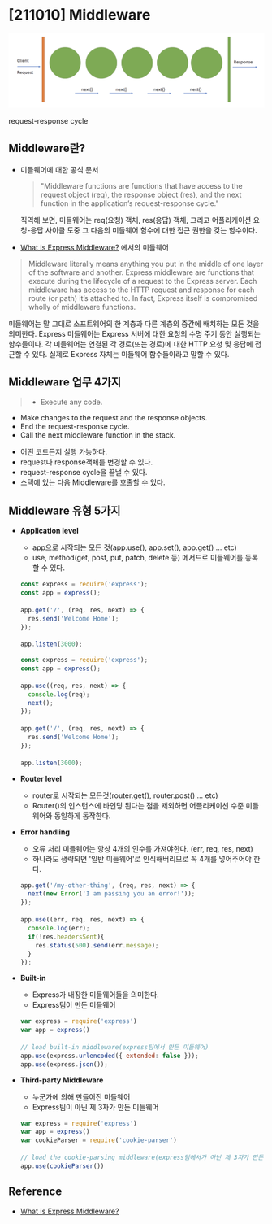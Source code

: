 # [211010] Middleware

![Untitled](./%5B211010%5D%20Middleware%20/Untitled.png)

request-response cycle

## Middleware란?

- 미들웨어에 대한 공식 문서
    
    > "Middleware functions are functions that have access to the request object (req), the response object (res), and the next function in the application’s request-response cycle."
    > 
    
    직역해 보면, 미들웨어는 req(요청) 객체, res(응답) 객체, 그리고 어플리케이션 요청-응답 사이클 도중 그 다음의 미들웨어 함수에 대한 접근 권한을 갖는 함수이다.
    

- [What is Express Middleware?](https://developer.okta.com/blog/2018/09/13/build-and-understand-express-middleware-through-examples) 에서의 미들웨어

> Middleware literally means anything you put in the middle of one layer of the software and another. Express middleware are functions that execute during the lifecycle of a request to the Express server. Each middleware has access to the HTTP request and response for each route (or path) it’s attached to. In fact, Express itself is compromised wholly of middleware functions.
> 

미들웨어는 말 그대로 소프트웨어의 한 계층과 다른 계층의 중간에 배치하는 모든 것을 의미한다. Express 미들웨어는 Express 서버에 대한 요청의 수명 주기 동안 실행되는 함수들이다. 각 미들웨어는 연결된 각 경로(또는 경로)에 대한 HTTP 요청 및 응답에 접근할 수 있다. 실제로 Express 자체는 미들웨어 함수들이라고 말할 수 있다.

## Middleware 업무 4가지

> - Execute any code.  
- Make changes to the request and the response objects.
- End the request-response cycle.
- Call the next middleware function in the stack.
> 

- 어떤 코드든지 실행 가능하다.
- request나 response객체를 변경할 수 있다.
- request-response cycle을 끝낼 수 있다.
- 스택에 있는 다음 Middleware를 호출할 수 있다.

## Middleware 유형 5가지

- **Application level**
    - app으로 시작되는 모든 것(app.use(), app.set(), app.get() ... etc)
    - use, method(get, post, put, patch, delete 등) 메서드로 미들웨어를 등록할 수 있다.
    
    ```jsx
    const express = require('express');
    const app = express();
    
    app.get('/', (req, res, next) => {
      res.send('Welcome Home');
    });
    
    app.listen(3000);
    ```
    
    ```jsx
    const express = require('express');
    const app = express();
    
    app.use((req, res, next) => {
      console.log(req);
      next();
    });
    
    app.get('/', (req, res, next) => {
      res.send('Welcome Home');
    });
    
    app.listen(3000);
    ```
    
- **Router level**
    - router로 시작되는 모든것(router.get(), router.post() ... etc)
    - Router()의 인스턴스에 바인딩 된다는 점을 제외하면 어플리케이션 수준 미들웨어와 동일하게 동작한다.
    
- **Error handling**
    - 오류 처리 미들웨어는 항상 4개의 인수를 가져야한다. (err, req, res, next)
    - 하나라도 생략되면 '일반 미들웨어'로 인식해버리므로 꼭 4개를 넣어주어야 한다.
    
    ```jsx
    app.get('/my-other-thing', (req, res, next) => {
      next(new Error('I am passing you an error!'));
    });
    
    app.use((err, req, res, next) => {
      console.log(err);    
      if(!res.headersSent){
        res.status(500).send(err.message);
      }
    });
    ```
    
- **Built-in**
    - Express가 내장한 미들웨어들을 의미한다.
    - Express팀이 만든 미들웨어
    
    ```jsx
    var express = require('express')
    var app = express()
    
    // load built-in middleware(express팀에서 만든 미들웨어)
    app.use(express.urlencoded({ extended: false }));
    app.use(express.json());
    ```
    
- **Third-party Middleware**
    - 누군가에 의해 만들어진 미들웨어
    - Express팀이 아닌 제 3자가 만든 미들웨어
    
    ```jsx
    var express = require('express')
    var app = express()
    var cookieParser = require('cookie-parser')
    
    // load the cookie-parsing middleware(express팀에서가 아닌 제 3자가 만든 미들웨어)
    app.use(cookieParser())
    ```
    

## Reference

- [What is Express Middleware?](https://developer.okta.com/blog/2018/09/13/build-and-understand-express-middleware-through-examples)
